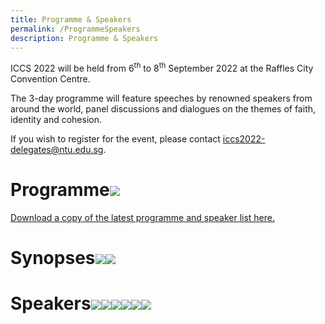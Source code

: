 ```yaml
---
title: Programme & Speakers
permalink: /ProgrammeSpeakers
description: Programme & Speakers
---
```

ICCS 2022 will be held from 6<sup>th</sup> to 8<sup>th</sup> September 2022 at the Raffles City Convention Centre.  

The 3-day programme will feature speeches by renowned speakers from around the world, panel discussions and dialogues on the themes of faith, identity and cohesion.

If you wish to register for the event, please contact <a href="mailto:iccs2022-delegates@ntu.edu.sg">iccs2022-delegates@ntu.edu.sg</a>.
# Programme![](/images/ICCS%20Programme%201_as%20at%2025%20Aug.png)
[Download a copy of the latest programme and speaker list here.](/files/ICCS%202022%20Programme%20and%20Speakers_as%20at%2025%20Aug%202022.pdf)

# Synopses![](/images/ICCS%20Programme%202_as%20at%2025%20Aug.png)![](/images/ICCS%20Programme%203_as%20at%2025%20Aug.png)
# Speakers![](/images/ICCS%202022%20Special%20Guests_as%20of%208%20Aug.png)![](/images/ICCS%202022%20Speakers%201_as%20of%2015%20Aug%202022.png)![](/images/ICCS%202022%20Speakers%202_as%20of%2010%20Aug.png)![](/images/ICCS%202022%20Speakers%203_as%20of%2010%20Aug.png)![](/images/ICCS%202022%20Speakers%204_as%20of%2018%20Aug%202022.png)![](/images/ICCS%202022%20Speakers%205_as%20of%208%20Aug.png)